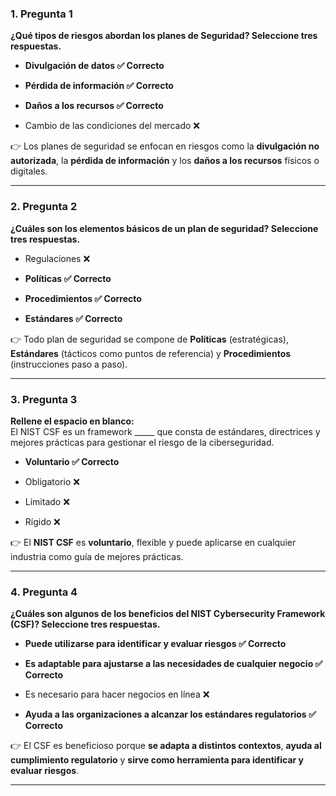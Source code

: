 
### **1. Pregunta 1**

**¿Qué tipos de riesgos abordan los planes de Seguridad? Seleccione tres respuestas.**

- **Divulgación de datos ✅ Correcto**
    
- **Pérdida de información ✅ Correcto**
    
- **Daños a los recursos ✅ Correcto**
    
- Cambio de las condiciones del mercado ❌
    

👉 Los planes de seguridad se enfocan en riesgos como la **divulgación no autorizada**, la **pérdida de información** y los **daños a los recursos** físicos o digitales.

---

### **2. Pregunta 2**

**¿Cuáles son los elementos básicos de un plan de seguridad? Seleccione tres respuestas.**

- Regulaciones ❌
    
- **Políticas ✅ Correcto**
    
- **Procedimientos ✅ Correcto**
    
- **Estándares ✅ Correcto**
    

👉 Todo plan de seguridad se compone de **Políticas** (estratégicas), **Estándares** (tácticos como puntos de referencia) y **Procedimientos** (instrucciones paso a paso).

---

### **3. Pregunta 3**

**Rellene el espacio en blanco:**  
El NIST CSF es un framework _____ que consta de estándares, directrices y mejores prácticas para gestionar el riesgo de la ciberseguridad.

- **Voluntario ✅ Correcto**
    
- Obligatorio ❌
    
- Limitado ❌
    
- Rígido ❌
    

👉 El **NIST CSF** es **voluntario**, flexible y puede aplicarse en cualquier industria como guía de mejores prácticas.

---

### **4. Pregunta 4**

**¿Cuáles son algunos de los beneficios del NIST Cybersecurity Framework (CSF)? Seleccione tres respuestas.**

- **Puede utilizarse para identificar y evaluar riesgos ✅ Correcto**
    
- **Es adaptable para ajustarse a las necesidades de cualquier negocio ✅ Correcto**
    
- Es necesario para hacer negocios en línea ❌
    
- **Ayuda a las organizaciones a alcanzar los estándares regulatorios ✅ Correcto**
    

👉 El CSF es beneficioso porque **se adapta a distintos contextos**, **ayuda al cumplimiento regulatorio** y **sirve como herramienta para identificar y evaluar riesgos**.

---
